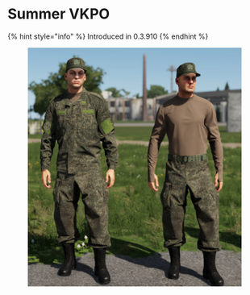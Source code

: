 # Summer VKPO

{% hint style="info" %}
Introduced in 0.3.910
{% endhint %}

<figure><img src="../../../.gitbook/assets/изображение_2023-06-18_155521980.png" alt=""><figcaption></figcaption></figure>
